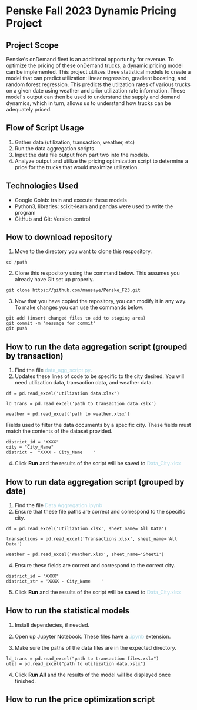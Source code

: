 # Penske Fall 2023 Dynamic Pricing Project

## Project Scope
Penske's onDemand fleet is an additional opportunity for revenue. To optimize the pricing of these onDemand trucks, a dynamic pricing model can be implemented. This project utilizes three statistical models to create a model that can predict utilization: linear regression, gradient boosting, and random forest regression. This predicts the utilzation rates of various trucks on a given date using weather and prior utilization rate information. These model's output can then be used to understand the supply and demand dynamics, which in turn, allows us to understand how trucks can be adequately priced.

## Flow of Script Usage
1. Gather data (utilization, transaction, weather, etc)
2. Run the data aggregation scripts.
3. Input the data file output from part two into the models.
4. Analyze output and utilize the pricing optimization script to determine a price for the trucks that would maximize utilization.

## Technologies Used
* Google Colab: train and execute these models
* Python3, libraries: scikit-learn and pandas were used to write the program
* GitHub and Git: Version control

## How to download repository
1. Move to the directory you want to clone this respository.
```
cd /path
```

2. Clone this respository using the command below. This assumes you already have Git set up properly.

```
git clone https://github.com/mausaye/Penske_F23.git
```

3. Now that you have copied the repository, you can modify it in any way. To make changes you can use the commands below:
```
git add (insert changed files to add to staging area)
git commit -m "message for commit"
git push
``` 

## How to run the data aggregation script (grouped by transaction)
1. Find the file<span style="color:lightblue"> data_agg_script.py</span>.
2. Updates these lines of code to be specific to the city desired. You will need utilization data, transaction data, and weather data.
```
df = pd.read_excel('utilization data.xlsx")

ld_trans = pd.read_excel('path to transaction data.xslx')

weather = pd.read_excel('path to weather.xlsx')
```
Fields used to filter the data documents by a specific city. These fields must match the contents of the dataset provided.
```
district_id = "XXXX"
city = "City_Name"
district =  "XXXX - City_Name    "
```
4. Click **Run** and the results of the script will be saved to <span style="color:lightblue">Data_City.xlsx</span>

## How to run data aggregation script (grouped by date)
1. Find the file <span style="color:lightblue"> Data Aggregation.ipynb</span>
2. Ensure that these file paths are correct and correspond to the specific city.
```
df = pd.read_excel('Utilization.xlsx', sheet_name='All Data')

transactions = pd.read_excel('Transactions.xlsx', sheet_name='All Data')

weather = pd.read_excel('Weather.xlsx', sheet_name='Sheet1')
```
4. Ensure these fields are correct and correspond to the correct city.
```
district_id = "XXXX"
district_str = 'XXXX - City_Name    '
```

5. Click **Run** and the results of the script will be saved to <span style="color:lightblue">Data_City.xlsx</span>

## How to run the statistical models
1. Install dependecies, if needed.

2. Open up Jupyter Notebook. These files have a <span style="color:lightblue">.ipynb</span> extension.

3. Make sure the paths of the data files are in the expected directory.
```
ld_trans = pd.read_excel("path to transaction files.xslx")
util = pd.read_excel("path to utilization data.xslx")
```

4. Click **Run All** and the results of the model will be displayed once finished.

## How to run the price optimization script
